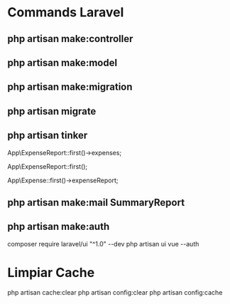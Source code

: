 # Commands Laravel

## php artisan make:controller

## php artisan make:model

## php artisan make:migration

## php artisan migrate

## php artisan tinker

App\ExpenseReport::first()->expenses;

App\ExpenseReport::first();

App\Expense::first()->expenseReport;

## php artisan make:mail SummaryReport

## php artisan make:auth 
composer require laravel/ui "^1.0" --dev
php artisan ui vue --auth

# Limpiar Cache
php artisan cache:clear
php artisan config:clear
php artisan config:cache

